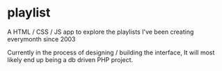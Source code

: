playlist
========

A HTML / CSS / JS app to explore the playlists I've been creating everymonth since 2003

Currently in the process of designing / building the interface, It will most likely end up being a db driven PHP project.
